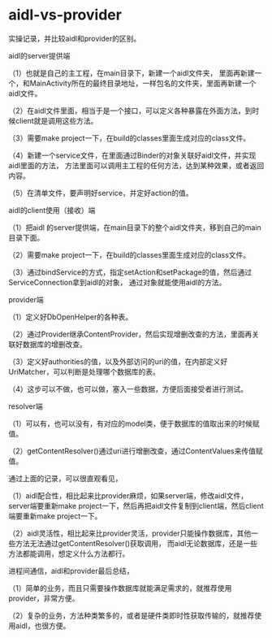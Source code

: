 # aidl-vs-provider

实操记录，并比较aidl和provider的区别。


aidl的server提供端

（1）也就是自己的主工程，在main目录下，新建一个aidl文件夹，
里面再新建一个，和MainActivity所在的最终目录地址，一样包名的文件夹，里面再新建一个aidl文件。

（2）在aidl文件里面，相当于是一个接口，可以定义各种暴露在外面方法，到时候client就是调用这些方法。

（3）需要make project一下，在build的classes里面生成对应的class文件。

（4）新建一个service文件，在里面通过Binder的对象关联好aidl文件，并实现aidl里面的方法，
方法里面可以调用主工程的任何方法，达到某种效果，或者返回内容。

（5）在清单文件，要声明好service，并定好action的值。


aidl的client使用（接收）端

（1）把aidl
的server提供端，在main目录下的整个aidl文件夹，移到自己的main目录下面。

（2）需要make project一下，在build的classes里面生成对应的class文件。

（3）通过bindService的方式，指定setAction和setPackage的值，然后通过ServiceConnection拿到aidl的对象，
通过对象就能使用aidl的方法。


provider端

（1）定义好DbOpenHelper的各种表。

（2）通过Provider继承ContentProvider，然后实现增删改查的方法，里面再关联好数据库的增删改查。

（3）定义好authorities的值，以及外部访问的uri的值，在内部定义好UriMatcher，可以判断是处理哪个数据库的表。

（4）这步可以不做，也可以做，塞入一些数据，方便后面接受者进行测试。


resolver端

（1）可以有，也可以没有，有对应的model类，便于数据库的值取出来的时候赋值。

（2）getContentResolver()通过uri进行增删改查，通过ContentValues来传值赋值。


通过上面的记录，可以很直观看见，

（1）aidl配合性，相比起来比provider麻烦，如果server端，修改aidl文件，
server端要重新make project一下，然后再把aidl文件复制到client端，然后client端要重新make project一下。

（2）aidl灵活性，相比起来比provider灵活，provider只能操作数据库，其他一些方法无法通过getContentResolver()获取调用，
而aidl无论数据库，还是一些方法都能调用，想定义什么方法都行。


进程间通信，aidl和provider最后总结，

（1）简单的业务，而且只需要操作数据库就能满足需求的，就推荐使用provider，非常方便。

（2）复杂的业务，方法种类繁多的，或者是硬件类即时性获取传输的，就推荐使用aidl，也很方便。
